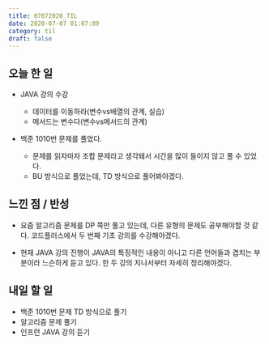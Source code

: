 ```yaml
---
title: 07072020_TIL
date: 2020-07-07 01:07:89
category: til
draft: false
---
```


## 오늘 한 일

* JAVA 강의 수강
  * 데이터를 이동하라(변수vs배열의 관계, 실습)
  * 메서드는 변수다(변수vs메서드의 관계)

* 백준 1010번 문제를 풀었다.
  * 문제를 읽자마자 조합 문제라고 생각돼서 시간을 많이 들이지 않고 풀 수 있었다.
  * BU 방식으로 풀었는데, TD 방식으로 풀어봐야겠다.

## 느낀 점 / 반성

* 요즘 알고리즘 문제를 DP 쪽만 풀고 있는데, 다른 유형의 문제도 공부해야할 것 같다. 코드플러스에서 두 번째 기초 강의를 수강해야겠다.

* 현재 JAVA 강의 진행이 JAVA의 특징적인 내용이 아니고 다른 언어들과 겹치는 부분이라 느슨하게 듣고 있다. 한 두 강의 지나서부터 자세히 정리해야겠다.

## 내일 할 일

* 백준 1010번 문제 TD 방식으로 풀기
* 알고리즘 문제 풀기
* 인프런 JAVA 강의 듣기
